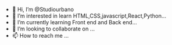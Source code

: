 - 👋 Hi, I’m @Studiourbano
- 👀 I’m interested in learn HTML,CSS,javascript,React,Python...
- 🌱 I’m currently learning Front end and Back end...
- 💞️ I’m looking to collaborate on ...
- 📫 How to reach me ...

<!---
Studiourbano/Studiourbano is a ✨ special ✨ repository because its `README.md` (this file) appears on your GitHub profile.
You can click the Preview link to take a look at your changes.
--->
